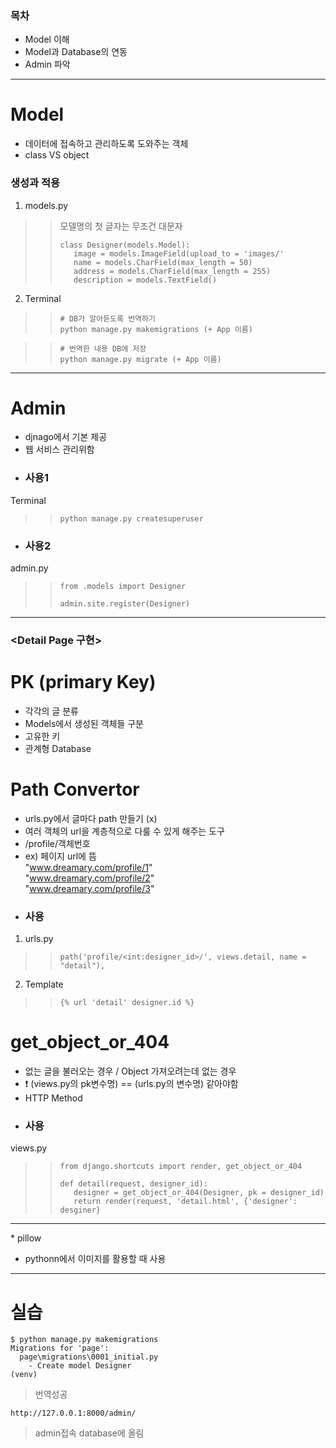 ### 목차   
- Model 이해   
- Model과 Database의 연동   
- Admin 파악

- - - 

# Model  
- 데이터에 접속하고 관리하도록 도와주는 객체
- class VS object  

### 생성과 적용  
1. models.py  
>> 모델명의 첫 글자는 무조건 대문자
>> ```
>> class Designer(models.Model):
>>    image = models.ImageField(upload_to = 'images/'
>>    name = models.CharField(max_length = 50)
>>    address = models.CharField(max_length = 255)
>>    description = models.TextField()
>> ```
2. Terminal  
>> ```
>> # DB가 알아듣도록 번역하기
>> python manage.py makemigrations (+ App 이름)
>> ```

>> ```
>> # 번역한 내용 DB에 저장
>> python manage.py migrate (+ App 이름)
>> ```

- - -

# Admin  
- djnago에서 기본 제공  
- 웹 서비스 관리위함  
- ### 사용1  
Terminal  
>> ```
>> python manage.py createsuperuser
>> ```

- ### 사용2  
admin.py  
>> ```
>> from .models import Designer
>>
>> admin.site.register(Designer)
>> ```

- - -

### <Detail Page 구현>  

# PK (primary Key)  
- 각각의 글 분류  
- Models에서 생성된 객체들 구분  
- 고유한 키  
- 관계형 Database  

# Path Convertor  
- urls.py에서 글마다 path 만들기 (x)  
- 여러 객체의 url을 계층적으로 다룰 수 있게 해주는 도구  
- /profile/객체번호  
- ex) 페이지 url에 뜸  
      "www.dreamary.com/profile/1"  
      "www.dreamary.com/profile/2"  
      "www.dreamary.com/profile/3"  
- ### 사용
1. urls.py  
>> ```
>> path('profile/<int:designer_id>/', views.detail, name = "detail"),
>> ```  
2. Template  
>> ```
>> {% url 'detail' designer.id %}
>> ```  

# get_object_or_404  
- 없는 글을 불러오는 경우 / Object 가져오려는데 없는 경우  
- ❗️ (views.py의 pk변수명) == (urls.py의 변수명) 같아야함  
- HTTP Method  
- ### 사용  
views.py  
>> ```
>> from django.shortcuts import render, get_object_or_404  
>>
>> def detail(request, designer_id):
>>    designer = get_object_or_404(Designer, pk = designer_id)
>>    return render(request, 'detail.html', {'designer': desginer}

- - - 

\* pillow 
- pythonn에서 이미지를 활용할 때 사용

- - - 

# 실습  
```
$ python manage.py makemigrations
Migrations for 'page':
  page\migrations\0001_initial.py
    - Create model Designer
(venv) 
```
> 번역성공   

    http://127.0.0.1:8000/admin/
> admin접속
> database에 올림

